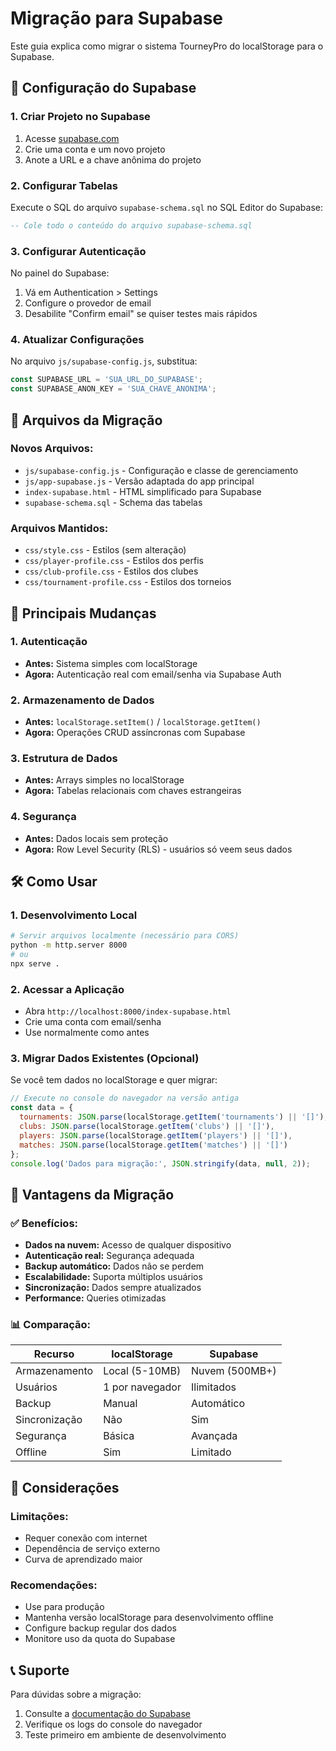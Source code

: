 # Migração para Supabase

Este guia explica como migrar o sistema TourneyPro do localStorage para o Supabase.

## 🚀 Configuração do Supabase

### 1. Criar Projeto no Supabase
1. Acesse [supabase.com](https://supabase.com)
2. Crie uma conta e um novo projeto
3. Anote a URL e a chave anônima do projeto

### 2. Configurar Tabelas
Execute o SQL do arquivo `supabase-schema.sql` no SQL Editor do Supabase:

```sql
-- Cole todo o conteúdo do arquivo supabase-schema.sql
```

### 3. Configurar Autenticação
No painel do Supabase:
1. Vá em Authentication > Settings
2. Configure o provedor de email
3. Desabilite "Confirm email" se quiser testes mais rápidos

### 4. Atualizar Configurações
No arquivo `js/supabase-config.js`, substitua:
```javascript
const SUPABASE_URL = 'SUA_URL_DO_SUPABASE';
const SUPABASE_ANON_KEY = 'SUA_CHAVE_ANONIMA';
```

## 📁 Arquivos da Migração

### Novos Arquivos:
- `js/supabase-config.js` - Configuração e classe de gerenciamento
- `js/app-supabase.js` - Versão adaptada do app principal
- `index-supabase.html` - HTML simplificado para Supabase
- `supabase-schema.sql` - Schema das tabelas

### Arquivos Mantidos:
- `css/style.css` - Estilos (sem alteração)
- `css/player-profile.css` - Estilos dos perfis
- `css/club-profile.css` - Estilos dos clubes
- `css/tournament-profile.css` - Estilos dos torneios

## 🔄 Principais Mudanças

### 1. Autenticação
- **Antes:** Sistema simples com localStorage
- **Agora:** Autenticação real com email/senha via Supabase Auth

### 2. Armazenamento de Dados
- **Antes:** `localStorage.setItem()` / `localStorage.getItem()`
- **Agora:** Operações CRUD assíncronas com Supabase

### 3. Estrutura de Dados
- **Antes:** Arrays simples no localStorage
- **Agora:** Tabelas relacionais com chaves estrangeiras

### 4. Segurança
- **Antes:** Dados locais sem proteção
- **Agora:** Row Level Security (RLS) - usuários só veem seus dados

## 🛠️ Como Usar

### 1. Desenvolvimento Local
```bash
# Servir arquivos localmente (necessário para CORS)
python -m http.server 8000
# ou
npx serve .
```

### 2. Acessar a Aplicação
- Abra `http://localhost:8000/index-supabase.html`
- Crie uma conta com email/senha
- Use normalmente como antes

### 3. Migrar Dados Existentes (Opcional)
Se você tem dados no localStorage e quer migrar:

```javascript
// Execute no console do navegador na versão antiga
const data = {
  tournaments: JSON.parse(localStorage.getItem('tournaments') || '[]'),
  clubs: JSON.parse(localStorage.getItem('clubs') || '[]'),
  players: JSON.parse(localStorage.getItem('players') || '[]'),
  matches: JSON.parse(localStorage.getItem('matches') || '[]')
};
console.log('Dados para migração:', JSON.stringify(data, null, 2));
```

## 🔧 Vantagens da Migração

### ✅ Benefícios:
- **Dados na nuvem:** Acesso de qualquer dispositivo
- **Autenticação real:** Segurança adequada
- **Backup automático:** Dados não se perdem
- **Escalabilidade:** Suporta múltiplos usuários
- **Sincronização:** Dados sempre atualizados
- **Performance:** Queries otimizadas

### 📊 Comparação:

| Recurso | localStorage | Supabase |
|---------|-------------|----------|
| Armazenamento | Local (5-10MB) | Nuvem (500MB+) |
| Usuários | 1 por navegador | Ilimitados |
| Backup | Manual | Automático |
| Sincronização | Não | Sim |
| Segurança | Básica | Avançada |
| Offline | Sim | Limitado |

## 🚨 Considerações

### Limitações:
- Requer conexão com internet
- Dependência de serviço externo
- Curva de aprendizado maior

### Recomendações:
- Use para produção
- Mantenha versão localStorage para desenvolvimento offline
- Configure backup regular dos dados
- Monitore uso da quota do Supabase

## 📞 Suporte

Para dúvidas sobre a migração:
1. Consulte a [documentação do Supabase](https://supabase.com/docs)
2. Verifique os logs do console do navegador
3. Teste primeiro em ambiente de desenvolvimento